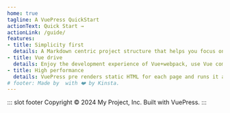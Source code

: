 ```yaml
---
home: true
tagline: A VuePress QuickStart
actionText: Quick Start →
actionLink: /guide/
features:
- title: Simplicity first
  details: A Markdown centric project structure that helps you focus on writing with minimal configuration.
- title: Vue drive
  details: Enjoy the development experience of Vue+webpack, use Vue components in Markdown, and also use Vue to develop custom themes.
- title: High performance
  details: VuePress pre renders static HTML for each page and runs it as SPA when the page is loaded.
# footer: Made by  with ❤️ by Kinsta.
---
```


<!-- <HomeOptions /> -->
<HostingBanner />

::: slot footer
Copyright © 2024 My Project, Inc. Built with VuePress.
:::
